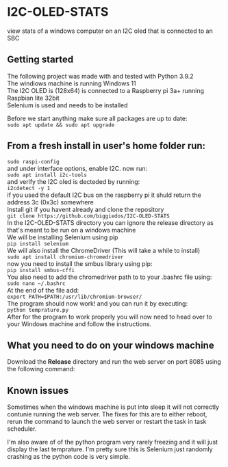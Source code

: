 # I2C-OLED-STATS
view stats of a windows computer on an I2C oled that is connected to an SBC



## Getting started
The following project was made with and tested with Python 3.9.2  
The windiows machine is running Windows 11  
The I2C OLED is (128x64) is connected to a Raspberry pi 3a+ running Raspbian lite 32bit  
Selenium is used and needs to be installed  

Before we start anything make sure all packages are up to date:  
`sudo apt update && sudo apt upgrade`  
## From a fresh install in user's home folder run:  
`sudo raspi-config`  
and under interface options, enable I2C.
now run:  
`sudo apt install i2c-tools`  
and verify the I2C oled is decteded by running:  
`i2cdetect -y 1`  
if you used the default I2C bus on the raspberry pi it shuld return the address 3c (0x3c) somewhere  
Install git if you havent already and clone the repository  
`git clone https://github.com/biggiedos/I2C-OLED-STATS`  
In the I2C-OLED-STATS directory you can ignore the release directory as that's meant to be run on a windows machine  
We will be installing Selenium using pip  
`pip install selenium`  
We will also install the ChromeDriver (This will take a while to install)  
`sudo apt install chromium-chromedriver`  
now you need to install the smbus library using pip:  
`pip install smbus-cffi`  
You also need to add the chromedriver path to to your .bashrc file using:  
`sudo nano ~/.bashrc`  
At the end of the file add:  
`export PATH=$PATH:/usr/lib/chromium-browser/`  
The program should now work! and you can run it by executing:  
`python temprature.py`  
After for the program to work properly you will now need to head over to your Windows machine and follow the instructions.
## What you need to do on your windows machine
Download the **Release** directory and run the web server on port 8085 using the following command:  


## Known issues
Sometimes when the windows machine is put into sleep it will not correctly contunie running the web server. The fixes for this are to either reboot, rerun the command to launch the web server or restart the task in task scheduler.  

I'm also aware of of the python program very rarely freezing and it will just display the last temprature. I'm pretty sure this is Selenium just randomly crashing as the python code is very simple.

